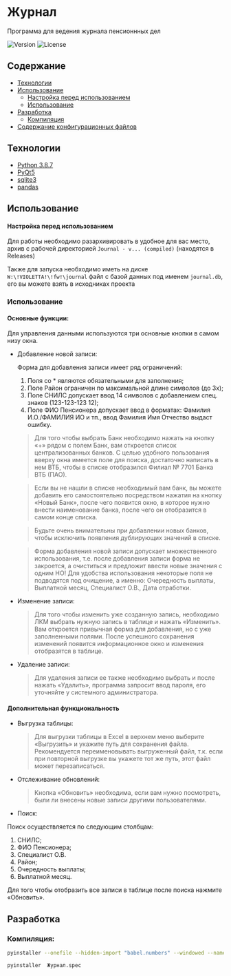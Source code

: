 
# Журнал

Программа для ведения журнала пенсионнных дел

<img src="https://img.shields.io/badge/Version-1.0.1-red" alt="Version">
<img src="https://img.shields.io/badge/License-MIT-brightgreen" alt="License">


## Содержание
- [Технологии](#технологии)
- [Использование](#использование)
    * [Настройка перед использованием](#настройка-перед-использованием)
    * [Использование](#использование)
- [Разработка](#разработка)
    * [Компиляция](#компиляция)
- [Содержание конфигурационных файлов](#содержание-конфигурационных-файлов)


## Технологии
- [Python 3.8.7](https://www.python.org/downloads/release/python-387/)
- [PyQt5](https://www.riverbankcomputing.com/software/pyqt/)
- [sqlite3](https://docs.python.org/3/library/sqlite3.html)
- [pandas](https://pandas.pydata.org/)

## Использование

#### Настройка перед использованием

Для работы необходимо разархивировать в удобное для вас место, архив с рабочей директорией ``Journal - v... (compiled)`` (находятся в Releases)

Также для запуска необходимо иметь на диске `W:\!VIOLETTA!\!fw!\journal` файл с базой данных под именем `journal.db`, его вы можете взять в исходниках проекта

### Использование

#### Основные функции:

Для управления данными используются три основные кнопки в самом низу окна. 

  * Добавление новой записи:
  
    Форма для добавления записи имеет ряд ограничений: 
    1.	Поля со * являются обязательными для заполнения; 
    2.	Поле Район ограничен по максимальной длине символов (до 3х);
    3.	Поле СНИЛС допускает ввод 14 символов с добавлением спец. знаков (123-123-123 12);
    4.	Поле ФИО Пенсионера допускает ввод в форматах: Фамилия И.О./ФАМИЛИЯ ИО и тп., ввод Фамилия Имя Отчество выдаст ошибку.

    > Для того чтобы выбрать Банк необходимо нажать на кнопку «+» рядом с полем Банк,  вам откроется список централизованных банков. С целью удобного пользования вверху окна имеется поле для поиска, достаточно написать в нем ВТБ, чтобы в списке отобразился Филиал № 7701 Банка ВТБ (ПАО). 
  
    > Если вы не нашли в списке необходимый вам банк,  вы можете добавить его самостоятельно посредством нажатия на кнопку «Новый Банк», после чего появится окно, в которое нужно внести наименование банка, после чего он отобразится в самом конце списка. 
  
    > Будьте очень внимательны при добавлении новых банков, чтобы исключить появления дублирующих значений в списке. 
  
    > Форма добавления новой записи допускает множественного использования, т.е. после добавления записи форма не закроется, а очиститься и предложит ввести новые значения с одним НО! Для удобства использования некоторые поля не подводятся под очищение, а именно: Очередность выплаты, Выплатной месяц, Специалист О.В., Дата отработки.

  * Изменение записи:
    > Для того чтобы изменить уже созданную запись, необходимо ЛКМ выбрать нужную запись в таблице и нажать «Изменить». Вам откроется привычная форма для добавления, но с уже заполненными полями. После успешного сохранения изменений появится информационное окно и изменения отобразятся в таблице.

  * Удаление записи:
    > Для удаления записи ее также необходимо выбрать и после нажать «Удалить», программа запросит ввод пароля, его уточняйте у системного администратора.

#### Дополнительная функциональность
* Выгрузка таблицы:
    > Для выгрузки таблицы в Excel в верхнем меню выберите «Выгрузить» и укажите путь для сохранения файла. Рекомендуется переименовывать выгруженный файл, т.к. если при повторной выгрузке вы укажете тот же путь, этот файл может перезаписаться.

* Отслеживание обновлений:
    > Кнопка «Обновить» необходима, если вам нужно посмотреть, были ли внесены новые записи другими пользователями.

* Поиск:
    
Поиск осуществляется по следующим столбцам:
1.	СНИЛС; 
2.	ФИО Пенсионера; 
3.	Специалист О.В.
4.	Район;
5.	Очередность выплаты;
6.	Выплатной месяц.

Для того чтобы отобразить все записи в таблице после поиска нажмите «Обновить».

## Разработка

### Компиляция:
```sh
pyinstaller --onefile --hidden-import "babel.numbers" --windowed --name Журнал main.py   
```

```sh
pyinstaller  Журнал.spec
```
